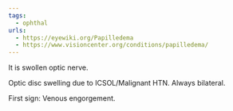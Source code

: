 ```yaml
---
tags:
  - ophthal
urls:
  - https://eyewiki.org/Papilledema
  - https://www.visioncenter.org/conditions/papilledema/
---
```

It is swollen optic nerve. 

Optic disc swelling due to ICSOL/Malignant HTN.
Always bilateral.

First sign: Venous engorgement.